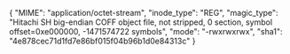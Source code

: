 {
  "MIME": "application/octet-stream",
  "inode_type": "REG",
  "magic_type": "Hitachi SH big-endian COFF object file, not stripped, 0 section, symbol offset=0xe000000, -1471574722 symbols",
  "mode": "-rwxrwxrwx",
  "sha1": "4e878cec71d1fd7e86bf015f04b96b1d0e84313c"
}